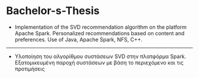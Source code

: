 # Bachelor-s-Thesis

- Implementation of the SVD recommendation algorithm on the platform Apache Spark. Personalized recommendations based on content and preferences. Use of Java, Apache Spark, NFS, C++.
------------------------------------------------------------------------------------------------------------------------------
- Υλοποίηση του  αλγορίθµου συστάσεων SVD στην πλατφόρµα Spark. Eξατομικευμένη παροχή συστάσεων με βάση το περιεχόμενο και τις προτιμήσεις
